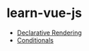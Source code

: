 # learn-vue-js

- [Declarative Rendering](https://github.com/andreaharris-go/learn-vue-js/tree/master/01)
- [Conditionals](https://github.com/andreaharris-go/learn-vue-js/tree/master/02)